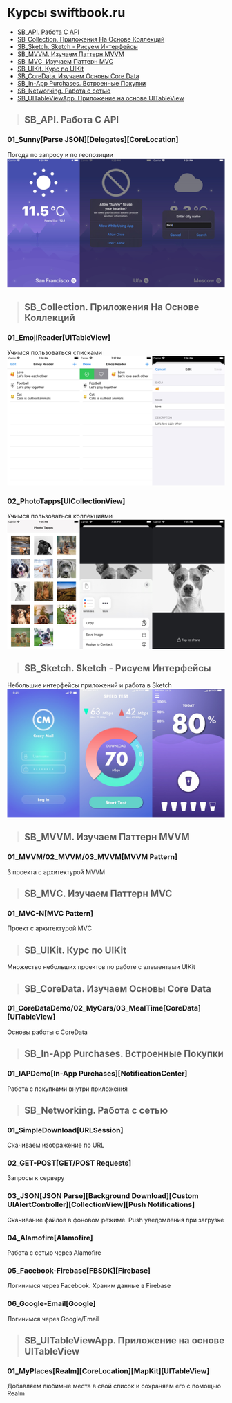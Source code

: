 Курсы swiftbook.ru
=========================

+ [SB_API. Работа С API](#SB_API)
+ [SB_Collection. Приложения На Основе Коллекций](#SB_Collection)
+ [SB_Sketch. Sketch - Рисуем Интерфейсы](#SB_Sketch)
+ [SB_MVVM. Изучаем Паттерн MVVM](#SB_MVVM)
+ [SB_MVС. Изучаем Паттерн MVC](#SB_MVС)
+ [SB_UIKit. Курс по UIKit](#SB_UIKit)
+ [SB_CoreData. Изучаем Основы Core Data](#SB_CoreData)
+ [SB_In-App Purchases. Встроенные Покупки](#SB_IAP)
+ [SB_Networking. Работа с сетью](#SB_Networking)
+ [SB_UITableViewApp. Приложение на основе UITableView](#SB_UITableViewApp)


>##
>## <a name="SB_API"></a> SB_API. Работа С API
### 01_Sunny[Parse JSON][Delegates][CoreLocation]
Погода по запросу и по геопозиции
![Альтернативный текст](https://github.com/MikhailDM/SwiftBook_Projects/blob/master/SB_API/_Screenshots/Sunny/All.jpg)


>##
>## <a name="SB_Collection"></a> SB_Collection. Приложения На Основе Коллекций
### 01_EmojiReader[UITableView]
Учимся пользоваться списками
![Альтернативный текст](https://github.com/MikhailDM/SwiftBook_Projects/blob/master/SB_Collections/_Screenshots/EmojiReader/All.jpg)

### 02_PhotoTapps[UICollectionView]
Учимся пользоваться коллекциями
![Альтернативный текст](https://github.com/MikhailDM/SwiftBook_Projects/blob/master/SB_Collections/_Screenshots/PhotoTapps/All.jpg)


>##
>## <a name="SB_Sketch"></a> SB_Sketch. Sketch - Рисуем Интерфейсы
Небольшие интерфейсы приложений и работа в Sketch
![Альтернативный текст](https://github.com/MikhailDM/SwiftBook_Projects/blob/master/SB_Sketch/_Screenshots/All.jpg)


>##
>## <a name="SB_MVVM"></a> SB_MVVM. Изучаем Паттерн MVVM
### 01_MVVM/02_MVVM/03_MVVM[MVVM Pattern]
3 проекта с архитектурой MVVM


>##
>## <a name="SB_MVС"></a> SB_MVС. Изучаем Паттерн MVC
### 01_MVC-N[MVC Pattern]
Проект с архитектурой MVС


>##
>## <a name="SB_UIKit"></a> SB_UIKit. Курс по UIKit
Множество небольших проектов по работе с элементами UIKit


>##
>## <a name="SB_CoreData"></a> SB_CoreData. Изучаем Основы Core Data
### 01_CoreDataDemo/02_MyCars/03_MealTime[CoreData][UITableView]
Основы работы с CoreData


>##
>## <a name="SB_IAP"></a> SB_In-App Purchases. Встроенные Покупки
### 01_IAPDemo[In-App Purchases][NotificationCenter]
Работа с покупками внутри приложения


>##
>## <a name="SB_Networking"></a> SB_Networking. Работа с сетью
### 01_SimpleDownload[URLSession]
Скачиваем изображение по URL

### 02_GET-POST[GET/POST Requests]
Запросы к серверу

### 03_JSON[JSON Parse][Background Download][Custom UIAlertController][CollectionView][Push Notifications]
Скачивание файлов в фоновом режиме. Push уведомления при загрузке

### 04_Alamofire[Alamofire]
Работа с сетью через Alamofire

### 05_Facebook-Firebase[FBSDK][Firebase]
Логинимся через Facebook. Храним данные в Firebase

### 06_Google-Email[Google]
Логинимся через Google/Email


>##
>## <a name="SB_UITableViewApp"></a> SB_UITableViewApp. Приложение на основе UITableView
### 01_MyPlaces[Realm][CoreLocation][MapKit][UITableView]
Добавляем любимые места в свой список и сохраняем его с помощью Realm


